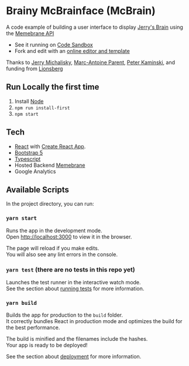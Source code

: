 # Brainy McBrainface (McBrain)
A code example of building a user interface to display [Jerry's Brain](https://www.jerrysbrain.com/) using the [Memebrane API](https://memebrane.conversence.com/)
- See it running on [Code Sandbox](https://yw6uz.csb.app/)
- Fork and edit with an [online editor and template](https://codesandbox.io/s/github/OpenGlobalMind/brainy-mcbrainface/)

Thanks to [Jerry Michalisky](https://www.jerrymichalski.com/), [Marc-Antoine Parent](https://twitter.com/ma_parent), [Peter Kaminski](https://twitter.com/peterkaminski), and funding from [Lionsberg](https://www.lionsberg.org/) 


## Run Locally the first time
1. Install [Node](https://nodejs.org/)
1. `npm run install-first`
1. `npm start`

## Tech
- [React](https://reactjs.org/) with [Create React App](https://github.com/facebook/create-react-app).
- [Bootstrap 5](https://getbootstrap.com/docs/5.0)
- [Typescript](https://www.typescriptlang.org/)
- Hosted Backend [Memebrane](https://memebrane.conversence.com/)
- Google Analytics

## Available Scripts

In the project directory, you can run:

### `yarn start`

Runs the app in the development mode.\
Open [http://localhost:3000](http://localhost:3000) to view it in the browser.

The page will reload if you make edits.\
You will also see any lint errors in the console.

### `yarn test` (there are no tests in this repo yet)

Launches the test runner in the interactive watch mode.\
See the section about [running tests](https://facebook.github.io/create-react-app/docs/running-tests) for more information.

### `yarn build`

Builds the app for production to the `build` folder.\
It correctly bundles React in production mode and optimizes the build for the best performance.

The build is minified and the filenames include the hashes.\
Your app is ready to be deployed!

See the section about [deployment](https://facebook.github.io/create-react-app/docs/deployment) for more information.
